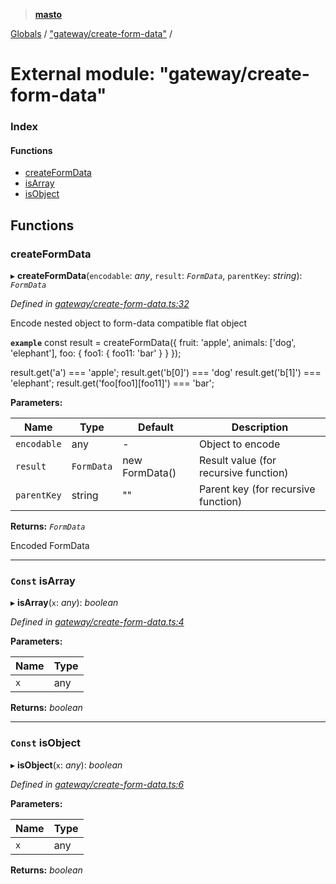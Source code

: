 > **[masto](../README.md)**

[Globals](../globals.md) / ["gateway/create-form-data"](_gateway_create_form_data_.md) /

# External module: "gateway/create-form-data"

### Index

#### Functions

* [createFormData](_gateway_create_form_data_.md#createformdata)
* [isArray](_gateway_create_form_data_.md#const-isarray)
* [isObject](_gateway_create_form_data_.md#const-isobject)

## Functions

###  createFormData

▸ **createFormData**(`encodable`: *any*, `result`: *`FormData`*, `parentKey`: *string*): *`FormData`*

*Defined in [gateway/create-form-data.ts:32](https://github.com/neet/masto.js/blob/aaa534e/src/gateway/create-form-data.ts#L32)*

Encode nested object to form-data compatible flat object

**`example`** 
const result = createFormData({
  fruit: 'apple',
  animals: ['dog', 'elephant'],
  foo: {
    foo1: {
      foo11: 'bar'
    }
  }
});

result.get('a') === 'apple';
result.get('b[0]') === 'dog'
result.get('b[1]') === 'elephant';
result.get('foo[foo1][foo11]') === 'bar';

**Parameters:**

Name | Type | Default | Description |
------ | ------ | ------ | ------ |
`encodable` | any | - | Object to encode |
`result` | `FormData` |  new FormData() | Result value (for recursive function) |
`parentKey` | string | "" | Parent key (for recursive function) |

**Returns:** *`FormData`*

Encoded FormData

___

### `Const` isArray

▸ **isArray**(`x`: *any*): *boolean*

*Defined in [gateway/create-form-data.ts:4](https://github.com/neet/masto.js/blob/aaa534e/src/gateway/create-form-data.ts#L4)*

**Parameters:**

Name | Type |
------ | ------ |
`x` | any |

**Returns:** *boolean*

___

### `Const` isObject

▸ **isObject**(`x`: *any*): *boolean*

*Defined in [gateway/create-form-data.ts:6](https://github.com/neet/masto.js/blob/aaa534e/src/gateway/create-form-data.ts#L6)*

**Parameters:**

Name | Type |
------ | ------ |
`x` | any |

**Returns:** *boolean*